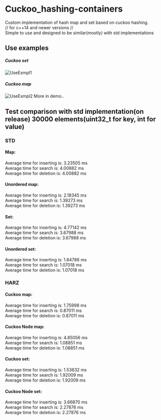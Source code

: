 # Cuckoo_hashing-containers
Custom implementation of hash map and set based on cuckoo hashing.<br/>
// for c++14 and newer versions // <br/>
Simple to use and designed to be similar(mostly) with std implementations <br/>
## Use examples
##### Cuckoo set
![UseExmpl1](https://user-images.githubusercontent.com/113302630/224480148-93fafdc4-fbe5-46d0-ae3b-0394a71328c3.png)
##### Cuckoo map
![UseExmpl2](https://user-images.githubusercontent.com/113302630/224480150-c548e435-8a4a-42a4-84d9-8f56761636f1.png)
More in demo.. <br/>
## Test comparison with std implementation(on release) 30000 elements(uint32_t for key, int for value)
### STD
#### Map:
Average time for inserting  is:  3.23505 ms <br/>
Average time for search     is:	 4.00882 ms <br/>
Average time for deletion   is:  4.00882 ms <br/>
#### Unordered map:
Average  time for inserting is:  2.18345 ms <br/>
Average  time for search    is:  1.39273 ms <br/>
Average  time for deletion  is:  1.39273 ms <br/>
#### Set:
Average time for inserting  is:  4.77142 ms <br/>
Average  time for search    is:  3.67988 ms <br/>
Average  time for deletion  is:  3.67988 ms <br/>
#### Unordered set:
Average time for inserting  is:   1.84786 ms <br/>
Average time for search     is:   1.07018 ms <br/>
Average time for deletion   is:   1.07018 ms <br/>
### HARZ
#### Cuckoo map:
Average  time for inserting is:   1.75998 ms <br/>
Average time for search     is:   0.87011 ms <br/>
Average  time for deletion  is:   0.87011 ms <br/>
#### Cuckoo Node map:
Average time for inserting  is:   4.85056 ms <br/>
Average  time for search    is:   1.08851 ms <br/>
Average  time for deletion  is:   1.08851 ms <br/>
#### Cuckoo set:
Average time for inserting  is:   1.53632 ms <br/>
Average time for search     is:   1.92009 ms <br/>
Average time for deletion   is:   1.92009 ms <br/>
#### Cuckoo Node set:
Average time for inserting  is:   3.66870 ms <br/>
Average time for search     is:   2.27876 ms <br/>
Average time for deletion   is:   2.27876 ms <br/>